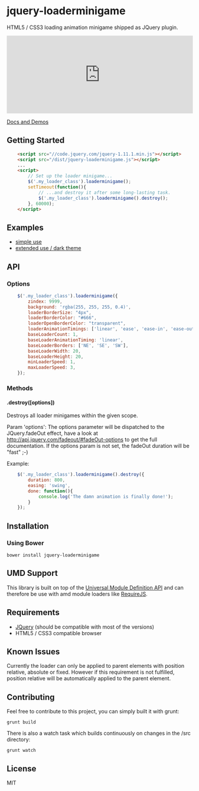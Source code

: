 # jquery-loaderminigame
HTML5 / CSS3 loading animation minigame shipped as JQuery plugin.

<iframe width="100%" height="210" src="https://nimedia.github.io/loaderminigame/docs/demo/simple.html" frameborder="0"></iframe>

[Docs and Demos](https://nimedia.github.io/loaderminigame/)

## Getting Started

```html
    <script src="//code.jquery.com/jquery-1.11.1.min.js"></script>
    <script src="/dist/jquery-loaderminigame.js"></script>
    ...
    <script>
        // Set up the loader minigame...
        $('.my_loader_class').loaderminigame();
        setTimeout(function(){
            // ...and destroy it after some long-lasting task.
            $('.my_loader_class').loaderminigame().destroy();
        }, 60000);
    </script>
```

## Examples
 * [simple use](https://nimedia.github.io/loaderminigame/docs/demo/simple.html)
 * [extended use / dark theme](https://nimedia.github.io/loaderminigame/docs/demo/extended.html)

## API

### Options

```js
    $('.my_loader_class').loaderminigame({
        zindex: 9999,
        background: 'rgba(255, 255, 255, 0.4)',
        loaderBorderSize: "4px",
        loaderBorderColor: "#666",
        loaderOpenBorderColor: "transparent",
        loaderAnimationTimings: ['linear', 'ease', 'ease-in', 'ease-out', 'ease-in-out'],
        baseLoaderCount: 1,
        baseLoaderAnimationTiming: 'linear',
        baseLoaderBorders: ['NE', 'SE', 'SW'],
        baseLoaderWidth: 20,
        baseLoaderHeight: 20,
        minLoaderSpeed: 1,
        maxLoaderSpeed: 3,
    });
```

### Methods

#### .destroy(\[options\])
Destroys all loader minigames within the given scope.

Param 'options':
The options parameter will be dispatched to the JQuery.fadeOut effect, have a look at <http://api.jquery.com/fadeout/#fadeOut-options> to get the full documentation.
If the options param is not set, the fadeOut duration will be "fast" ;-)

Example:
```js
    $('.my_loader_class').loaderminigame().destroy({
        duration: 800,
        easing: 'swing',
        done: function(){
            console.log('The damn animation is finally done!');
        }
    });
```

## Installation

### Using Bower
```shell
bower install jquery-loaderminigame
```

## UMD Support
This library is built on top of the [Universal Module Definition API](https://github.com/umdjs/umd) and can therefore be use with amd module loaders like [RequireJS](http://requirejs.org/).

## Requirements
 * [JQuery](https://jquery.com/) (should be compatible with most of the versions)
 * HTML5 / CSS3 compatible browser

## Known Issues
Currently the loader can only be applied to parent elements with position relative, absolute or fixed.
However if this requirement is not fulfilled, position relative will be automatically applied to the parent element.

## Contributing

Feel free to contribute to this project, you can simply built it with grunt:
```shell
grunt build
```
There is also a watch task which builds continuously on changes in the /src directory:
```shell
grunt watch
```

## License
MIT
